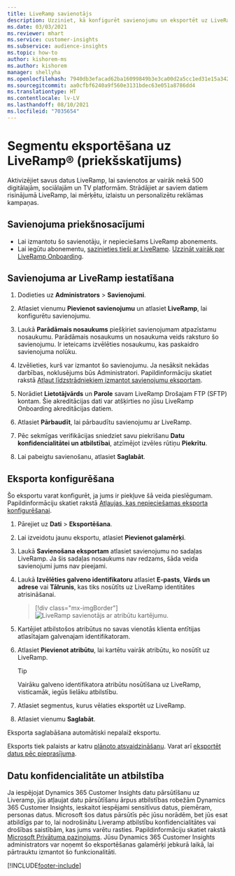 ```yaml
---
title: LiveRamp savienotājs
description: Uzziniet, kā konfigurēt savienojumu un eksportēt uz LiveRamp.
ms.date: 03/03/2021
ms.reviewer: mhart
ms.service: customer-insights
ms.subservice: audience-insights
ms.topic: how-to
author: kishorem-ms
ms.author: kishorem
manager: shellyha
ms.openlocfilehash: 7940db3efacad62ba16099849b3e3ca00d2a5cc1ed31e15a34209c0797e6ae13
ms.sourcegitcommit: aa0cfbf6240a9f560e3131bdec63e051a8786dd4
ms.translationtype: HT
ms.contentlocale: lv-LV
ms.lasthandoff: 08/10/2021
ms.locfileid: "7035654"
---
```

# <a name="export-segments-to-liverampreg-preview"></a>Segmentu eksportēšana uz LiveRamp&reg; (priekšskatījums)

Aktivizējiet savus datus LiveRamp, lai savienotos ar vairāk nekā 500 digitālajām, sociālajām un TV platformām. Strādājiet ar saviem datiem risinājumā LiveRamp, lai mērķētu, izlaistu un personalizētu reklāmas kampaņas.

## <a name="prerequisites-for-a-connection"></a>Savienojuma priekšnosacījumi

- Lai izmantotu šo savienotāju, ir nepieciešams LiveRamp abonements.
- Lai iegūtu abonementu, [sazinieties tieši ar LiveRamp](https://liveramp.com/contact/). [Uzzināt vairāk par LiveRamp Onboarding](https://liveramp.com/our-platform/data-onboarding/).

## <a name="set-up-connection-to-liveramp"></a>Savienojuma ar LiveRamp iestatīšana

1. Dodieties uz **Administrators** > **Savienojumi**.

1. Atlasiet vienumu **Pievienot savienojumu** un atlasiet **LiveRamp**, lai konfigurētu savienojumu.

1. Laukā **Parādāmais nosaukums** piešķiriet savienojumam atpazīstamu nosaukumu. Parādāmais nosaukums un nosaukuma veids raksturo šo savienojumu. Ir ieteicams izvēlēties nosaukumu, kas paskaidro savienojuma nolūku.

1. Izvēlieties, kurš var izmantot šo savienojumu. Ja nesāksit nekādas darbības, noklusējums būs Administratori. Papildinformāciju skatiet rakstā [Atļaut līdzstrādniekiem izmantot savienojumu eksportam](connections.md#allow-contributors-to-use-a-connection-for-exports).

1. Norādiet **Lietotājvārds** un **Parole** savam LiveRamp Drošajam FTP (SFTP) kontam.
Šie akreditācijas dati var atšķirties no jūsu LiveRamp Onboarding akreditācijas datiem.

1. Atlasiet **Pārbaudīt**, lai pārbaudītu savienojumu ar LiveRamp.

1. Pēc sekmīgas verifikācijas sniedziet savu piekrišanu **Datu konfidencialitātei un atbilstībai**, atzīmējot izvēles rūtiņu **Piekrītu**.

1. Lai pabeigtu savienošanu, atlasiet **Saglabāt**.

## <a name="configure-an-export"></a>Eksporta konfigurēšana

Šo eksportu varat konfigurēt, ja jums ir piekļuve šā veida pieslēgumam. Papildinformāciju skatiet rakstā [Atļaujas, kas nepieciešamas eksporta konfigurēšanai](export-destinations.md#set-up-a-new-export).

1. Pārejiet uz **Dati** > **Eksportēšana**.

1. Lai izveidotu jaunu eksportu, atlasiet **Pievienot galamērķi**.

1. Laukā **Savienošana eksportam** atlasiet savienojumu no sadaļas LiveRamp. Ja šis sadaļas nosaukums nav redzams, šāda veida savienojumi jums nav pieejami.

1. Laukā **Izvēlēties galveno identifikatoru** atlasiet **E-pasts**, **Vārds un adrese** vai **Tālrunis**, kas tiks nosūtīts uz LiveRamp identitātes atrisināšanai.
   > [!div class="mx-imgBorder"]
   > ![LiveRamp savienotājs ar atribūtu kartējumu.](media/export-liveramp-segments.png "LiveRamp savienotājs ar atribūtu kartējumu")

1. Kartējiet atbilstošos atribūtus no savas vienotās klienta entītijas atlasītajam galvenajam identifikatoram.

1. Atlasiet **Pievienot atribūtu**, lai kartētu vairāk atribūtu, ko nosūtīt uz LiveRamp.

   > [!TIP]
   > Vairāku galveno identifikatora atribūtu nosūtīšana uz LiveRamp, visticamāk, iegūs lielāku atbilstību.

1. Atlasiet segmentus, kurus vēlaties eksportēt uz LiveRamp.

1. Atlasiet vienumu **Saglabāt**.

Eksporta saglabāšana automātiski nepalaiž eksportu.

Eksports tiek palaists ar katru [plānoto atsvaidzināšanu](system.md#schedule-tab). Varat arī [eksportēt datus pēc pieprasījuma](export-destinations.md#run-exports-on-demand). 


## <a name="data-privacy-and-compliance"></a>Datu konfidencialitāte un atbilstība

Ja iespējojat Dynamics 365 Customer Insights datu pārsūtīšanu uz Liveramp, jūs atļaujat datu pārsūtīšanu ārpus atbilstības robežām Dynamics 365 Customer Insights, ieskaitot iespējami sensitīvus datus, piemēram, personas datus. Microsoft šos datus pārsūtīs pēc jūsu norādēm, bet jūs esat atbildīgs par to, lai nodrošinātu Liveramp atbilstību konfidencialitātes vai drošības saistībām, kas jums varētu rasties. Papildinformāciju skatiet rakstā [Microsoft Privātuma paziņojums](https://go.microsoft.com/fwlink/?linkid=396732).
Jūsu Dynamics 365 Customer Insights administrators var noņemt šo eksportēšanas galamērķi jebkurā laikā, lai pārtrauktu izmantot šo funkcionalitāti.

[!INCLUDE[footer-include](../includes/footer-banner.md)]
